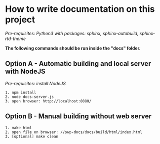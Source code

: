 # How to write documentation on this project

*Pre-requisites: Python3 with packages: sphinx, sphinx-autobuild, sphinx-rtd-theme*

**The following commands should be run inside the "docs" folder.**

## Option A - Automatic building and local server with NodeJS

*Pre-requisites: install NodeJS*

	1. npm install 
	2. node docs-server.js
	3. open browser: http://localhost:8080/

## Option B - Manual building without web server

	1. make html
	2. open file on browser: //swp-docs/docs/build/html/index.html
	3. [optional] make clean


